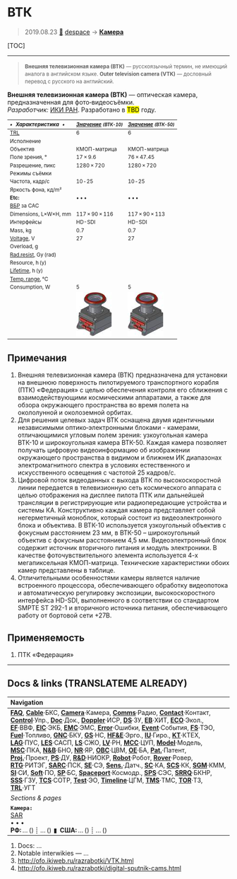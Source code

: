# ВТК
> 2019.08.23 [🚀](../index/index.md) [despace](index.md) → **[Камера](cam.md)**

[TOC]

---

> <small>**Внешняя телевизионная камера (ВТК)** — русскоязычный термин, не имеющий аналога в английском языке. **Outer television camera (VTK)** — дословный перевод с русского на английский.</small>

**Внешняя телевизионная камера (ВТК)** — оптическая камера, предназначенная для фото‑видеосъёмки.  
*Разработчик:* [ИКИ РАН](ики_ран.md). Разработано в <mark>TBD</mark> году.

<small>

|*•    Характеристика    •*|*[Значение](si.md) <small>(ВТК-10)</small>*|*[Значение](si.md) <small>(ВТК-50)</small>*|
|:--|:--|:--|
|[TRL](trl.md)|6|6|
|Исполнение| | |
|Объектив|КМОП-матрица|КМОП-матрица|
|Поле зрения, °|17 × 9.6|76 × 47.45|
|Разрешение, пикс|1280 × 720|1280 × 720|
|Режимы съёмки| | |
|Частота, кадр/с|10 ‑ 25|10 ‑ 25|
|Яркость фона, кд/m²| | |
|**Etc:**|• • •|• • •|
|[ВБР](srrq.md) за САС| | |
|Dimensions, L×W×H, mm|117 × 90 × 116|117 × 90 × 113|
|Интерфейсы|HD-SDI|HD-SDI|
|Mass, kg|0.7|0.7|
|[Voltage](voltage.md), V|27|27|
|Overload, g| | |
|[Rad.resist](ion_rad.md), Gy (rad)| | |
|Resource, h (y)| | |
|[Lifetime](lifetime.md), h (y)| | |
|[Temp. range](tcs.md), ℃| | |
|Consumption, W|5|5|
| |[![](f/cam/v/vtk_1050_pic1_thumb.jpg)](f/cam/v/vtk_1050_pic1.png)|[![](f/cam/v/vtk_1050_pic1_thumb.jpg)](f/cam/v/vtk_1050_pic1.png)|

</small>



<p style="page-break-after:always"> </p>

## Примечания
   1. Внешняя телевизионная камера (ВТК) предназначена для установки на внешнюю поверхность пилотируемого транспортного корабля (ПТК) «Федерация» с целью обеспечения контроля его сближения с взаимодействующими космическими аппаратами, а также для обзора окружающего пространства во время полета на окололунной и околоземной орбитах.
   1. Для решения целевых задач ВТК оснащена двумя идентичными независимыми оптико‑электронными блоками - камерами, отличающимися угловым полем зрения: узкоугольная камера ВТК-10 и широкоугольная камера ВТК-50. Каждая камера позволяет получать цифровую видеоинформацию об изображении окружающего пространства в видимом и ближнем ИК диапазонах электромагнитного спектра в условиях естественного и искусственного освещения с частотой 25 кадров/с.
   1. Цифровой поток видеоданных с выхода ВТК по высокоскоростной линии передается в телевизионную сеть космического аппарата с целью отображения на дисплее пилота ПТК или дальнейшей трансляции в регистрирующие или радиопередающие устройства и системы КА. Конструктивно каждая камера представляет собой негерметичный моноблок, который состоит из видеоэлектронного блока и объектива. В ВТК-10 используется узкоугольный объектив с фокусным расстоянием 23 мм, в ВТК-50 – широкоугольный объектив с фокусным расстоянием 4,5 мм. Видеоэлектронный блок содержит источник вторичного питания и модуль электроники. В качестве фоточувствительного элемента используется 4-х мегапиксельная КМОП-матрица. Технические характеристики обоих камер представлены в таблице.
   1. Отличительными особенностями камеры является наличие встроенного процессора, обеспечивающего обработку видеопотока и автоматическую регулировку экспозиции, высокоскоростного интерфейса HD-SDI, выполненного в соответствии со стандартом SMPTE ST 292-1 и вторичного источника питания, обеспечивающего работу от бортовой сети +27В.



## Применяемость
   1. ПТК «Федерация»





---

## Docs & links (TRANSLATEME ALREADY)
|Navigation|
|:--|
|**[FAQ](faq.md)**, **[Cable](cable.md)**·БКС, **[Camera](cam.md)**·Камера, **[Comms](comms.md)**·Радио, **[Contact](contact.md)**·Контакт, **[Control](control.md)**·Упр., **[Doc](doc.md)**·Док., **[Doppler](doppler.md)**·ИСР, **[DS](ds.md)**·ЗУ, **[EB](eb.md)**·ХИТ, **[ECO](ecology.md)**·Экол., **[EF](ef.md)**·ВВФ, **[ElC](elc.md)**·ЭКБ, **[EMC](emc.md)**·ЭМС, **[Error](error.md)**·Ошибки, **[Event](event.md)**·События, **[FS](fs.md)**·ТЭО, **[Fuel](fuel.md)**·Топливо, **[GNC](gnc.md)**·БКУ, **[GS](scs.md)**·НС, **[HF&E](hfe.md)**·Эрго., **[IU](iu.md)**·Гиро., **[KT](kt.md)**·КТЕХ, **[LAG](lag.md)**·ПУC, **[LES](les.md)**·САСП, **[LS](ls.md)**·СЖО, **[LV](lv.md)**·РН, **[MCC](mcc.md)**·ЦУП, **[Model](model.md)**·Модель, **[MSC](sc.md)**·ПКА, **[N&B](nnb.md)**·БНО, **[NR](nr.md)**·ЯР, **[OBC](obc.md)**·ЦВМ, **[OE](oe.md)**·БА, **[Pat.](патент.md)**·Патент, **[Proj.](project.md)**·Проект, **[PS](ps.md)**·ДУ, **[R&D](rnd.md)**·НИОКР, **[Robot](robotics.md)**·Робот, **[Rover](rover.md)**·Ровер, **[RTG](rtg.md)**·РИТЭГ, **[SARC](sarc.md)**·ПСК, **[SE](se.md)**·СЭ, **[Sens.](sensor.md)**·Датч., **[SC](sc.md)**·КА, **[SCS](scs.md)**·КК, **[SGM](sgm.md)**·КММ, **[SI](si.md)**·СИ, **[Soft](soft.md)**·ПО, **[SP](sp.md)**·БС, **[Spaceport](spaceport.md)**·Космодр., **[SPS](sps.md)**·СЭС, **[SRRQ](srrq.md)**·БКНР, **[SSS](sss.md)**·ГЗУ, **[TCS](tcs.md)**·СОТР, **[Test](test.md)**·ЭО, **[Timeline](timeline.md)**·ЦГМ, **[TMS](tms.md)**·ТМС, **[TOR](tor.md)**·ТЗ, **[TRL](trl.md)**·УГТ|
|*Sections & pages*|
|**`Камера:`**<br> [SAR](sar.md) <br>• • •<br> **РФ:** … () ┊ … ()  ▮  **США:** … () ┊ … ()|

   1. Docs: …
   1. Notable interwikies — …
   1. <http://ofo.ikiweb.ru/razrabotki/VTK.html>
   1. <http://ofo.ikiweb.ru/razrabotki/digital-sputnik-cams.html>
